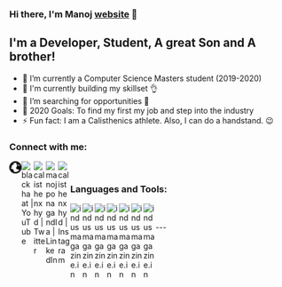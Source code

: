 

<!--
**mjay768/mjay768** is a ✨ _special_ ✨ repository because its `README.md` (this file) appears on your GitHub profile.

<!--Here are some ideas to get you started:

**- 🔭 I’m currently working on ...
**- 🌱 I’m currently learning ...
**- 👯 I’m looking to collaborate on ...
**- 🤔 I’m looking for help with ...
**- 💬 Ask me about ...
**- 📫 How to reach me: ...
**- 😄 Pronouns: ...
**- ⚡ Fun fact: ...
**-->

### Hi there, I'm Manoj [website] 👋

## I'm a Developer, Student, A great Son and A brother!
- 🔭 I’m currently a Computer Science Masters student (2019-2020)
- 🌱 I'm currently building my skillset 👌
- 👯 I’m searching for opportunities 👀
- 🥅 2020 Goals: To find my first my job and step into the industry
- ⚡ Fun fact: I am a Calisthenics athlete. Also, I can do a handstand. 😉

### Connect with me:

[<img align="left" alt="indusmagazine.in" width="22px" src="https://raw.githubusercontent.com/iconic/open-iconic/master/svg/globe.svg" />][website]
[<img align="left" alt="blackhaat | YouTube" width="22px" src="https://cdn.jsdelivr.net/npm/simple-icons@v3/icons/youtube.svg" />][youtube]
[<img align="left" alt="calisthenxhyd | Twitter" width="22px" src="https://cdn.jsdelivr.net/npm/simple-icons@v3/icons/twitter.svg" />][twitter]
[<img align="left" alt="manojponagandla | LinkedIn" width="22px" src="https://cdn.jsdelivr.net/npm/simple-icons@v3/icons/linkedin.svg" />][linkedin]
[<img align="left" alt="calisthenxhyd | Instagram" width="22px" src="https://cdn.jsdelivr.net/npm/simple-icons@v3/icons/instagram.svg" />][instagram]

<br />

### Languages and Tools:
<img align="left" alt="indusmagazine.in" width="22px" src="https://cdn3.iconfinder.com/data/icons/monitors-with-programming-languages/512/cc-2-512.png" />
<img align="left" alt="indusmagazine.in" width="22px" src="https://cdn4.iconfinder.com/data/icons/logos-and-brands/512/181_Java_logo_logos-512.png" />
<img align="left" alt="indusmagazine.in" width="22px" src="https://cdn3.iconfinder.com/data/icons/logos-and-brands-adobe/512/267_Python-512.png" />
<img align="left" alt="indusmagazine.in" width="22px" src="https://cdn4.iconfinder.com/data/icons/iconsimple-programming/512/html-512.png" />
<img align="left" alt="indusmagazine.in" width="22px" src="https://cdn4.iconfinder.com/data/icons/iconsimple-programming/512/css-512.png" />
<img align="left" alt="indusmagazine.in" width="22px" src="https://upload.wikimedia.org/wikipedia/commons/b/b2/Bootstrap_logo.svg" />
<img align="left" alt="indusmagazine.in" width="22px" src="https://upload.wikimedia.org/wikipedia/commons/9/93/Wordpress_Blue_logo.png" />


<br />
<br />
---

[website]: https://indusmagazine.in
[twitter]: https://twitter.com/calisthenxhyd
[youtube]: https://www.youtube.com/channel/UClwyrOhyH-K6cCZzkpPjrTA
[instagram]: https://instagram.com/calisthenxhyd
[linkedin]: https://www.linkedin.com/in/manojponagandla/

